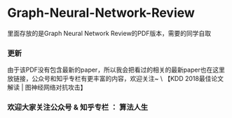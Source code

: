 # Graph-Neural-Network-Review
  里面存放的是Graph Neural Network Review的PDF版本，需要的同学自取
### 更新
  由于该PDF没有包含最新的paper，所以我会把看过的相关的最新paper也在这里放链接，公众号和知乎专栏有更丰富的内容，欢迎关注~ \\
  【KDD 2018最佳论文解读 | 图神经网络对抗攻击】
  
### 欢迎大家关注公众号 & 知乎专栏 ： 算法人生
